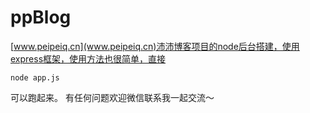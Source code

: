 # ppBlog
[www.peipeiq.cn](www.peipeiq.cn)沛沛博客项目的node后台搭建，使用express框架，使用方法也很简单，直接
```
node app.js
```
可以跑起来。
有任何问题欢迎微信联系我一起交流～
